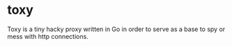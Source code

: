 toxy
====

Toxy is a tiny hacky proxy written in Go in order to serve as a base to spy or mess with http connections.
